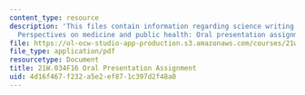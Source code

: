 ```yaml
---
content_type: resource
description: 'This files contain information regarding science writing and new media:
  Perspectives on medicine and public health: Oral presentation assignment.'
file: https://ol-ocw-studio-app-production.s3.amazonaws.com/courses/21w-034-science-writing-and-new-media-perspectives-on-medicine-and-public-health-fall-2016/4d16f467f232a5e2ef871c397d2f48a0_MIT21W_034F16_OralAsign.pdf
file_type: application/pdf
resourcetype: Document
title: 21W.034F16 Oral Presentation Assignment
uid: 4d16f467-f232-a5e2-ef87-1c397d2f48a0
---
```

